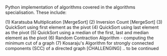 Python implementation of algorithms covered in the algorithms specialisation. These include: 

(1) Karatsuba Multiplication [MergeSort]
(2) Inversion Count [MergeSort]
(3) QuickSort using first element as the pivot
(4) QuickSort using last element as the pivot
(5) QuickSort using a median of the first, last and median element as the pivot
(6) Random Contraction Algorithm - computing the minimum cut of a graph 
(7) Kosaraju's Algorithm for strongly connected components (SCC) of a directed graph [CHALLENGING] 
.. to be continued
